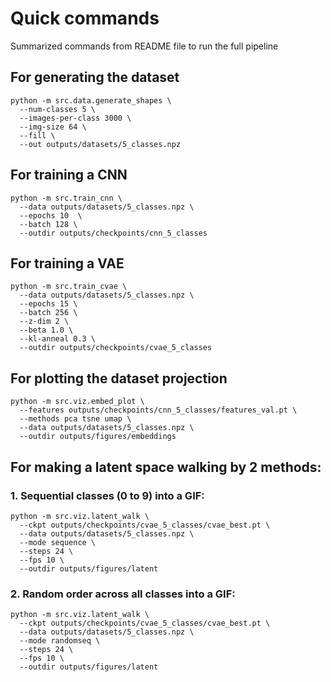 
# Quick commands

Summarized commands from README file to run the full pipeline

## For generating the dataset

```
python -m src.data.generate_shapes \
  --num-classes 5 \
  --images-per-class 3000 \
  --img-size 64 \
  --fill \
  --out outputs/datasets/5_classes.npz
```

## For training a CNN

```
python -m src.train_cnn \
  --data outputs/datasets/5_classes.npz \
  --epochs 10  \
  --batch 128 \
  --outdir outputs/checkpoints/cnn_5_classes
```

## For training a VAE

```
python -m src.train_cvae \
  --data outputs/datasets/5_classes.npz \
  --epochs 15 \
  --batch 256 \
  --z-dim 2 \
  --beta 1.0 \
  --kl-anneal 0.3 \
  --outdir outputs/checkpoints/cvae_5_classes
```

## For plotting the dataset projection

```
python -m src.viz.embed_plot \
  --features outputs/checkpoints/cnn_5_classes/features_val.pt \
  --methods pca tsne umap \
  --data outputs/datasets/5_classes.npz \
  --outdir outputs/figures/embeddings
```

## For making a latent space walking by 2 methods:

### 1. Sequential classes (0 to 9) into a GIF:
```
python -m src.viz.latent_walk \
  --ckpt outputs/checkpoints/cvae_5_classes/cvae_best.pt \
  --data outputs/datasets/5_classes.npz \
  --mode sequence \
  --steps 24 \
  --fps 10 \
  --outdir outputs/figures/latent
```

### 2. Random order across all classes into a GIF:
```
python -m src.viz.latent_walk \
  --ckpt outputs/checkpoints/cvae_5_classes/cvae_best.pt \
  --data outputs/datasets/5_classes.npz \
  --mode randomseq \
  --steps 24 \
  --fps 10 \
  --outdir outputs/figures/latent
```
